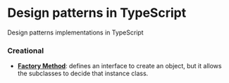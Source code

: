# Design patterns in TypeScript
Design patterns implementations in TypeScript

### Creational
- **[Factory Method](src/creational/factory_method/)**: defines an interface to create an object, but it allows the subclasses to decide that instance class.